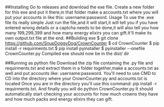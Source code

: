 ##Installing
Go to releases and download the exe file.
Create a new folder for this exe and put it there,in that folder make a accounts.txt where you will put your accounts in like this: username:password.
Usage
To use the .exe file its really simple
Just run the file,and it will start,it will tell you if you have entered wrong details or a captcha needs to be done,it will also tell you how many 199,299,399 and how many energy elixirs you can gift.It'll make its own output.txt file at the end.
##Building exe
$ git clone https://github.com/SnupDoggyDog/CrownCounter
$ cd CrownCounter
$ pip install -r requirments.txt
$ pip install pyinstaller
$ pyinstaller --onefile CrownCounter.py
Compiled exe should now be in the dist/ dir

##Running as python file
Download the zip file containing the .py file and requirments.txt and extract them in a folder together,make a accounts.txt as well and put accounts like: username:password.
You'll need to use CMD to CD into the directory where your CrownCounter.py and accounts.txt is located
Once you are in the directory you'll use this command: pip install -r requirments.txt.
And finally you will do python CrownCounter.py
It should automatically start checking your accounts for how much crowns they have and how much packs and energy elixirs they can gift.
